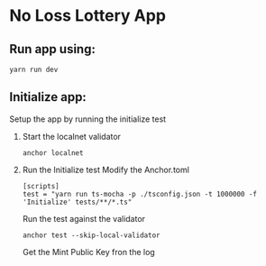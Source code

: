 # No Loss Lottery App

## Run app using:

```
yarn run dev
```

## Initialize app:

Setup the app by running the initialize test

1. Start the localnet validator
    ```
    anchor localnet
    ```
2. Run the Initialize test
    Modify the Anchor.toml
    ```
    [scripts]
    test = "yarn run ts-mocha -p ./tsconfig.json -t 1000000 -f 'Initialize' tests/**/*.ts"
    ```

    Run the test against the validator
    ```
    anchor test --skip-local-validator
    ```

    Get the Mint Public Key fron the log